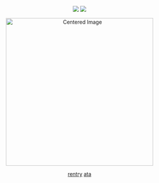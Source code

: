 

<p align="center">
  <img src="https://komarev.com/ghpvc/?username=ZPIIDR&color=539289&style=plastic&label=🫧" />
  <img src="https://cdn.discordapp.com/attachments/1249866886687227914/1388250985419505755/IMG_5357.gif?ex=68604cfb&is=685efb7b&hm=0b43819d089249d8df945a0d1c8bbd9a1cf3524cb030b9908c73ee73f369b180&" />
</p>


<p align="center">
  <img src="https://files.catbox.moe/1csb09.png" alt="Centered Image" width="400">
</p>

<p align="center">
  <a href="https://rentry.co/kakashihatake" target="_blank">rentry</a> 
  <a href="https://kakashi.atabook.org/" target="_blank">ata</a>
</p>
